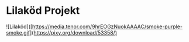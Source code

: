 # Lilaköd Projekt

![Lilaköd]([https://media.tenor.com/9hrEOGzNuokAAAAC/smoke-purple-smoke.gif](https://pixy.org/download/53358/)
